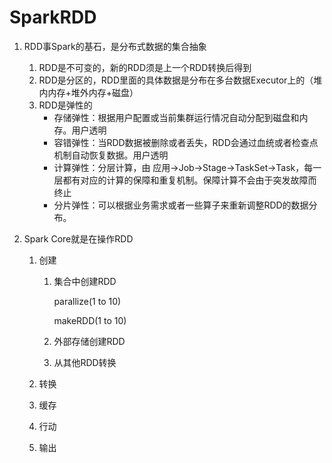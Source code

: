 # SparkRDD

1. RDD事Spark的基石，是分布式数据的集合抽象

   1. RDD是不可变的，新的RDD须是上一个RDD转换后得到
   2. RDD是分区的，RDD里面的具体数据是分布在多台数据Executor上的（堆内内存+堆外内存+磁盘）
   3. RDD是弹性的
      - 存储弹性：根据用户配置或当前集群运行情况自动分配到磁盘和内存。用户透明
      - 容错弹性：当RDD数据被删除或者丢失，RDD会通过血统或者检查点机制自动恢复数据。用户透明
      - 计算弹性：分层计算，由 应用->Job->Stage->TaskSet->Task，每一层都有对应的计算的保障和重复机制。保障计算不会由于突发故障而终止
      - 分片弹性：可以根据业务需求或者一些算子来重新调整RDD的数据分布。

2. Spark Core就是在操作RDD

   1. 创建

      1. 集合中创建RDD

         parallize(1 to 10)

         makeRDD(1 to 10)

         

      2. 外部存储创建RDD

      3. 从其他RDD转换

   2. 转换

   3. 缓存

   4. 行动

   5. 输出

